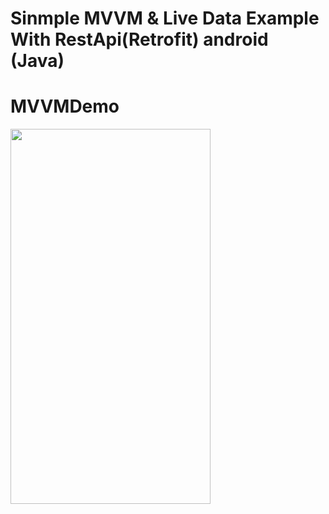# Sinmple MVVM & Live Data Example With RestApi(Retrofit) android (Java) 
# MVVMDemo

<img src="https://user-images.githubusercontent.com/26364962/97283418-a4295a80-1861-11eb-867c-9d2de3e5816d.png" height="600" width="320">
